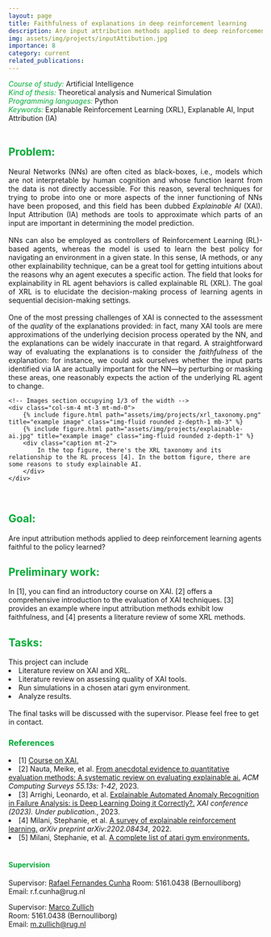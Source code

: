 ```yaml
---
layout: page
title: Faithfulness of explanations in deep reinforcement learning
description: Are input attribution methods applied to deep reinforcement learning agents faithful to the policy learned?
img: assets/img/projects/inputAttibution.jpg
importance: 8
category: current
related_publications: 
---
```



<style>
    h7:after {
        content: "\A";
        white-space: pre;
    }
</style>
<h6 style="color: #00ab37;display: inline">Course of study:</h6>
<h7 style="display: inline;">Artificial Intelligence</h7>

<h6 style="color: #00ab37;display: inline">Kind of thesis:</h6> 
<h7 style="display: inline;">Theoretical analysis and Numerical Simulation</h7>

<h6 style="color: #00ab37; display: inline">Programming languages:</h6>
<h7 style="display: inline;">Python</h7>

<h6 style="color: #00ab37; display: inline">Keywords:</h6>
<h7 style="display: inline;">Explanable Reinforcement Learning (XRL), Explanable AI, Input Attribution (IA) </h7>

<br>
<h2 style="color: #00ab37;">Problem:</h2>
<div class="row">
    <!-- Text section occupying 2/3 of the width -->
    <div class="col-sm-8 mt-3 mt-md-0" style="text-align: justify;">
        Neural Networks (NNs) are often cited as black-boxes, i.e., models which are not interpretable by human cognition and whose function learnt from the data is not directly accessible. For this reason, several techniques for trying to probe into one or more aspects of the inner functioning of NNs have been proposed, and this field has been dubbed <i>Explainable AI</i> (XAI). Input Attribution (IA) methods are tools to approximate which parts of an input are important in determining the model prediction.
        <br><br>
        NNs can also be employed as controllers of Reinforcement Learning (RL)-based agents, whereas the model is used to learn the best policy for navigating an environment in a given state. In this sense, IA methods, or any other explainability technique, can be a great tool for getting intuitions about the reasons why an agent executes a specific action. The field that looks for explainability in RL agent behaviors is called explainable RL (XRL). The goal of XRL is to elucidate the decision-making process of learning agents in sequential decision-making settings.
        <br><br>
        One of the most pressing challenges of XAI is connected to the assessment of the <i>quality</i> of the explanations provided: in fact, many XAI tools are mere approximations of the underlying decision process operated by the NN, and the explanations can be widely inaccurate in that regard. A straightforward way of evaluating the explanations is to consider the <i>faithfulness</i> of the explanation: for instance, we could ask ourselves whether the input parts identified via IA are actually important for the NN—by perturbing or masking these areas, one reasonably expects the action of the underlying RL agent to change.       
    </div>

    <!-- Images section occupying 1/3 of the width -->
    <div class="col-sm-4 mt-3 mt-md-0">
        {% include figure.html path="assets/img/projects/xrl_taxonomy.png" title="example image" class="img-fluid rounded z-depth-1 mb-3" %}
        {% include figure.html path="assets/img/projects/explainable-ai.jpg" title="example image" class="img-fluid rounded z-depth-1" %}
        <div class="caption mt-2">
            In the top figure, there's the XRL taxonomy and its relationship to the RL process [4]. In the bottom figure, there are some reasons to study explainable AI.
        </div>
    </div>
</div>

<br>
<h2 style="color: #00ab37;">Goal:</h2>
Are input attribution methods applied to deep reinforcement learning agents faithful to the policy learned?


<br>
<h2 style="color: #00ab37;">Preliminary work:</h2>
In [1], you can find an introductory course on XAI. [2] offers a comprehensive introduction to the evaluation of XAI techniques. [3] provides an example where input attribution methods exhibit low faithfulness, and [4] presents a literature review of some XRL methods.


<br>
<h2 style="color: #00ab37;">Tasks:</h2>
This project can include
<li>Literature review on XAI and XRL.</li>
<li>Literature review on assessing quality of XAI tools.</li>
<li>Run simulations in a chosen atari gym environment. </li>
<li>Analyze results.</li>
<br>
The final tasks will be discussed with the supervisor. Please feel free to get in contact.
 

<br>
<h3 style="color: #00ab37;">References</h3>

<li>[1] <a href="https://hcixaitutorial.github.io/"> Course on XAI. </a> </li>

<li>[2] Nauta, Meike, et al. <a href="https://arxiv.org/abs/2201.08164">From anecdotal evidence to quantitative evaluation methods: A systematic review on evaluating explainable ai.</a> <i>ACM Computing Surveys 55.13s: 1-42</i>, 2023.</li>

<li>[3] Arrighi, Leonardo, et al. <a href="https://drive.google.com/file/d/1WpfTWjSV6uS576-uF27NHzZBnWnWiN-8/view">Explainable Automated Anomaly Recognition in Failure Analysis: is Deep Learning Doing it Correctly?.</a> <i> XAI conference (2023). Under publication.</i>, 2023.</li>

<li>[4] Milani, Stephanie, et al.  <a href="https://mo-gymnasium.farama.org/">A survey of explainable reinforcement learning.</a> <i>arXiv preprint arXiv:2202.08434</i>, 2022.</li>

<li>[5] Milani, Stephanie, et al.  <a href="https://gymnasium.farama.org/environments/atari/complete_list/">A complete list of atari gym environments.</a></li>



<br>
<h4 style="color: #00ab37;">Supervision</h4>
Supervisor: <a href="https://www.rug.nl/staff/r.f.cunha/?lang=en">Rafael Fernandes Cunha</a>  
Room: 5161.0438 (Bernoulliborg)  
Email: r.f.cunha@rug.nl  

Supervisor: <a href="https://www.rug.nl/staff/m.zullich/?lang=en">Marco Zullich</a>  
Room: 5161.0438 (Bernoulliborg)  
Email: m.zullich@rug.nl






